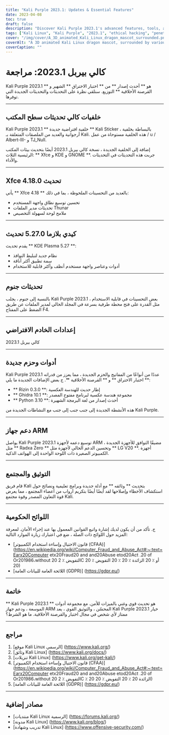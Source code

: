 ```yaml
---
title: "Kali Purple 2023.1: Updates & Essential Features"
date: 2023-04-08
toc: true
draft: false
description: "Discover Kali Purple 2023.1's advanced features, tools, and enhancements in our comprehensive review for ethical hackers and cybersecurity enthusiasts."
tags: ["Kali Linux", "Kali Purple", "2023.1", "ethical hacking", "penetration testing", "cybersecurity", "tools", "exploit framework", "Kali ARM updates", "Kali NetHunter", "Kali documentation", "Kernel support", "Bluetooth support", "LineageOS", "OneUI", "Radxa Zero", "SBC", "kernel patches", "community contributions", "Kali Discord"]
cover: "/img/cover/A_3D_animated_Kali_Linux_dragon_mascot_surrounded.png"
coverAlt: "A 3D animated Kali Linux dragon mascot, surrounded by various cybersecurity and hacking tools, sitting on top of a shield with a purple dragon on it."
coverCaption: ""
---
```


 # كالي بيربل 2023.1: مراجعة  Kali Purple 2023.1 هو ** أحدث إصدار ** من ** اختبار الاختراق ** الشهير و ** القرصنة الأخلاقية ** التوزيع. سنلقي نظرة على التحديثات والتحديثات الجديدة التي توفرها.  ______  ## خلفيات كالي تحديثات سطح المكتب  Kali Purple 2023.1 ** خلفية افتراضية جديدة ** Kali Sticker ، بالبساطة بخلفية أرجوانية والعديد من الملصقات المتعلقة بـ Kali. هذه الخلفية مستوحاة من عمل / u / Albert-III- و TJ_Null.  إضافة إلى الخلفية الجديدة ، نسخة كالي بيربل 2023.1 أيضًا بتحديث بيئات المكتب الرئيسية الثلاث: ** Xfce و KDE و GNOME **. جربت هذه التحديثات في التحديثات والأداء.  ______  ## Xfce 4.18.0 تحديث  يأتي ** Xfce 4.18 ** بالعديد من التحسينات الملحوظة ، بما في ذلك:  - تحسين توسيع نطاق واجهة المستخدم - تحديثات مدير الملفات Thunar - ملامح لوحة لسهولة التخصيص  ______  ## كيدي بلازما 5.27.0 تحديث  يقدم تحديث ** KDE Plasma 5.27 **:  - نظام جديد لتبليط النوافذ - سمة تطبيق أكثر أناقة - أدوات وعناصر واجهة مستخدم أنظف وأكثر قابلية للاستخدام  ______  ## تحديثات جنوم  بالنسبة إلى جنوم ، يجلب Kali Purple 2023.1 بعض التحسينات في قابلية الاستخدام ، مثل القدرة على فتح محطة طرفية بسرعة في المجلد الحالي لمدير الملفات عن طريق الضغط على المفتاح F4.  ______  ## إعدادات الخادم الافتراضي  كالي بيربل 2023.1  ______  ## أدوات وحزم جديدة  Kali Purple 2023.1 عددًا من أنواعًا من المفاتيح والحزم الجديدة ، مما يعزز من قدراته ** اختبار الاختراق ** و ** القرصنة الأخلاقية **. ج بعض الإضافات الجديدة ما يلي:  - ** Rizin 0.3.0 **: إطار حديث للهندسة العكسية - ** Ghidra 10.1 **: مجموعة هندسة عكسية لبرنامج مفتوح المصدر - ** Python 3.10 **: أحدث إصدار من لغة البرمجة الشهيرة  هذه الأنشطة الجديدة إلى جنب جنب إلى جنب مع النشاطات الجديدة من Kali Purple.  ______  ## دعم جهاز ARM  يواصل Kali Purple 2023.1 توسيع دعمه لأجهزة ARM ، مضيفًا التوافق للأجهزة الجديدة مثل ** Radxa Zero ** وتحسين الدعم الحالي لأجهزة مثل ** LG V20 **. أجهزة الكمبيوتر الصغيرة ذات اللوحة الواحدة إلى الهواتف الذكية.  ______  ## التوثيق والمجتمع  قام فريق Kali بتحديث ** وثائقه ** مع أدلة جديدة وبرامج تعليمية ونصائح حول استكشاف الأخطاء وإصلاحها لقد أيضًا أيضًا بتكريم أرواب من أعضاء المجتمع ، مما يعرض قوة التعاون المصدر وقوة مجتمع Kali.  ______  ## اللوائح الحكومية  ج. تأكد من أن يكون لديك إشارة واتبع القوانين المعمول بها عند إجراء الأمان. لمعرفة المزيد حول اللوائح ذات الصلة ، ضع في اعتبارك زيارة الموارد التالية:  - [قانون الاحتيال وإساءة استخدام الكمبيوتر (CFAA)] (https://en.wikipedia.org/wiki/Computer_Fraud_and_Abuse_Act#:~:text=Earx20Computer etx20Fraud20 and and20Abuse etod20Act .20 of Or201986،without 20 التفويض ٪ 2C 20 أو ٪ 20 الزائدة ٪ 20 ٪ 20 التفويض ٪ 20) - [اللائحة العامة للبيانات العامة (GDPR)] (https://gdpr.eu/)  ______  ## خاتمة  ** Kali Purple 2023.1 ** هو تحديث قوي وغني بالميزات للأمن. مع مجموعة أدوات الموسعة ، ودعم جهاز ARM المحسّن ، والتوثيق القوي ، يعد Kali Purple 2023.1 خيار ممتاز لأي شخص في مجال اختبار والقرصنة الأخلاقية. ما هو الشرط؟  ______  ## مراجع  1. [موقع Kali Linux الرسمي] (https://www.kali.org/) 2. [وثائق Kali Linux] (https://www.kali.org/docs/) 3. [تنزيلات Kali Linux] (https://www.kali.org/get-kali/) 4. [قانون الاحتيال وإساءة استخدام الكمبيوتر (CFAA)] (https://en.wikipedia.org/wiki/Computer_Fraud_and_Abuse_Act#:~:text=Earx20Computer etx20Fraud20 and and20Abuse etod20Act .20 of Or201986،without 20 التفويض ٪ 2C ٪ 20 الزائدة 20 ٪ 20 التفويض ٪ 20) 5. [اللائحة العامة للبيانات العامة (GDPR)] (https://gdpr.eu/)  ______  ## مصادر إضافية  - [منتديات Kali Linux الرسمية] (https://forums.kali.org/) - [مدونة Kali Linux] (https://www.kali.org/blog/) - [تدريب وشهادة Kali Linux] (https://www.offensive-security.com/)   